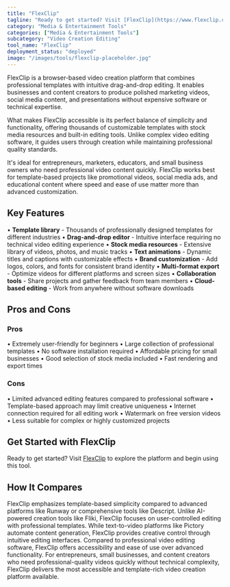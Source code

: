```yaml
---
title: "FlexClip"
tagline: "Ready to get started? Visit [FlexClip](https://www.flexclip.com) to explore the platform and begin using this tool...."
category: "Media & Entertainment Tools"
categories: ["Media & Entertainment Tools"]
subcategory: "Video Creation Editing"
tool_name: "FlexClip"
deployment_status: "deployed"
image: "/images/tools/flexclip-placeholder.jpg"
---
```

FlexClip is a browser-based video creation platform that combines professional templates with intuitive drag-and-drop editing. It enables businesses and content creators to produce polished marketing videos, social media content, and presentations without expensive software or technical expertise.

What makes FlexClip accessible is its perfect balance of simplicity and functionality, offering thousands of customizable templates with stock media resources and built-in editing tools. Unlike complex video editing software, it guides users through creation while maintaining professional quality standards.

It's ideal for entrepreneurs, marketers, educators, and small business owners who need professional video content quickly. FlexClip works best for template-based projects like promotional videos, social media ads, and educational content where speed and ease of use matter more than advanced customization.

## Key Features

• **Template library** - Thousands of professionally designed templates for different industries
• **Drag-and-drop editor** - Intuitive interface requiring no technical video editing experience
• **Stock media resources** - Extensive library of videos, photos, and music tracks
• **Text animations** - Dynamic titles and captions with customizable effects
• **Brand customization** - Add logos, colors, and fonts for consistent brand identity
• **Multi-format export** - Optimize videos for different platforms and screen sizes
• **Collaboration tools** - Share projects and gather feedback from team members
• **Cloud-based editing** - Work from anywhere without software downloads

## Pros and Cons

### Pros
• Extremely user-friendly for beginners
• Large collection of professional templates
• No software installation required
• Affordable pricing for small businesses
• Good selection of stock media included
• Fast rendering and export times

### Cons
• Limited advanced editing features compared to professional software
• Template-based approach may limit creative uniqueness
• Internet connection required for all editing work
• Watermark on free version videos
• Less suitable for complex or highly customized projects

## Get Started with FlexClip

Ready to get started? Visit [FlexClip](https://www.flexclip.com) to explore the platform and begin using this tool.

## How It Compares

FlexClip emphasizes template-based simplicity compared to advanced platforms like Runway or comprehensive tools like Descript. Unlike AI-powered creation tools like Fliki, FlexClip focuses on user-controlled editing with professional templates. While text-to-video platforms like Pictory automate content generation, FlexClip provides creative control through intuitive editing interfaces. Compared to professional video editing software, FlexClip offers accessibility and ease of use over advanced functionality. For entrepreneurs, small businesses, and content creators who need professional-quality videos quickly without technical complexity, FlexClip delivers the most accessible and template-rich video creation platform available.